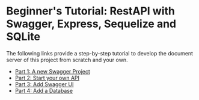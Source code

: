 # Beginner's Tutorial: RestAPI with Swagger, Express, Sequelize and SQLite

The following links provide a step-by-step tutorial to develop the document server of this project from scratch and your own.

* [Part 1: A new Swagger Project](./tut1-new-project.md)
* [Part 2: Start your own API](./tut2-start-your-own-api.md)
* [Part 3: Add Swagger UI](./tut3-add-swagger-ui.md)
* [Part 4: Add a Database](./tut4-add-database.md)


<!-- 

## Add additional Modules

Add Sequelize and SQLite3:

```
npm install --save sequelize
npm install --save sqlite3
```

Add Swagger-Sequelize and js-yaml

```
npm install --save swagger-sequelize
npm install --save js-yaml
```

Swagger-Sequelize is needed to auto-generate the Sequelize-Definitions from the Swagger file.

js-yaml is needed to read the Swagger YAML file and parse it into a JavaScript Object.


Add Swagger UI Express: This allows you to exercise the API without running the Swagger Editor Server

```
npm install --save swagger-ui-express
```


Patch von **swagger-sequelize**:

In Datei `node_modules/swagger-sequelize/index.js` die Funktion `generate()` erweitern von:

```JavaScript
function generate (schema) {
	//poor mans deep-clone
	var result = JSON.parse(JSON.stringify(schema.properties));

	Object.keys(result).forEach((propertyName) => {
		var propertySchema = result[propertyName];
		propertySchema.type = getSequalizeType(propertySchema);
		if (propertySchema.default) {
			propertySchema.defaultValue = propertySchema.default;
		}
	});

	return result;
}
```

nach

```JavaScript
function generate (schema) {
	//poor mans deep-clone
	var result = JSON.parse(JSON.stringify(schema.properties));

	Object.keys(result).forEach((propertyName) => {
		var propertySchema = result[propertyName];
		// BEGIN: Promote Attribute to primaryKey with autoIncrement
		if(propertySchema["x-primary-key"]==true) {
			propertySchema.primaryKey = true;
			propertySchema.autoIncrement = true;
		}
		// END: Promote Attribute to primaryKey with autoIncrement

		propertySchema.type = getSequalizeType(propertySchema);
		if (propertySchema.default) {
			propertySchema.defaultValue = propertySchema.default;
		}
	});

	return result;
}
```


## Documentation Ressources

* HTTP and RestAPIs:
  * REST API Quick Tips: http://www.restapitutorial.com/lessons/restquicktips.html
  * Using HTTP Methods for RESTful Services: http://www.restapitutorial.com/lessons/httpmethods.html
  * Resource Naming: http://www.restapitutorial.com/lessons/restfulresourcenaming.html
  * HTTP Status Codes: http://www.restapitutorial.com/httpstatuscodes.html
* Swagger
  * HomePage: https://swagger.io/
  * Swagger 2.0 documentation: https://swagger.io/docs/specification/2-0/basic-structure/
* Sequelize
  * Documenation: http://docs.sequelizejs.com/
  * GitHub: https://github.com/sequelize/sequelize.git
-->
